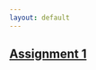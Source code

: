 ```yaml
---
layout: default
---
```

<h2>
  <a class="button" href="{{site.baseurl}}/module1-solution">Assignment 1</a>
</h2>
